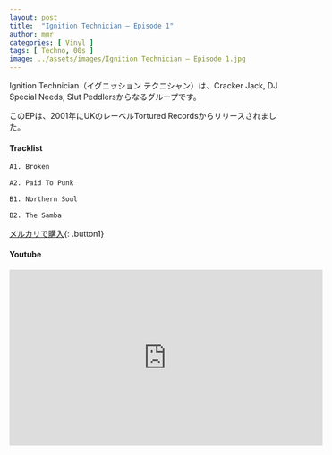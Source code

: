 ```yaml
---
layout: post
title:  "Ignition Technician – Episode 1"
author: mmr
categories: [ Vinyl ]
tags: [ Techno, 00s ]
image: ../assets/images/Ignition Technician – Episode 1.jpg
---
```


Ignition Technician（イグニッション テクニシャン）は、Cracker Jack, DJ Special Needs, Slut Peddlersからなるグループです。

このEPは、2001年にUKのレーベルTortured Recordsからリリースされました。

#### Tracklist
```md
A1. Broken

A2. Paid To Punk

B1. Northern Soul

B2. The Samba
```

[メルカリで購入](https://jp.mercari.com/item/m36597756478?afid=6142608987){: .button1}

#### Youtube
<iframe width="560" height="315" src="https://www.youtube.com/embed/b04j5mc8XmQ?si=b6V-A8OcP9yefb6R" title="YouTube video player" frameborder="0" allow="accelerometer; autoplay; clipboard-write; encrypted-media; gyroscope; picture-in-picture; web-share" referrerpolicy="strict-origin-when-cross-origin" allowfullscreen></iframe>

